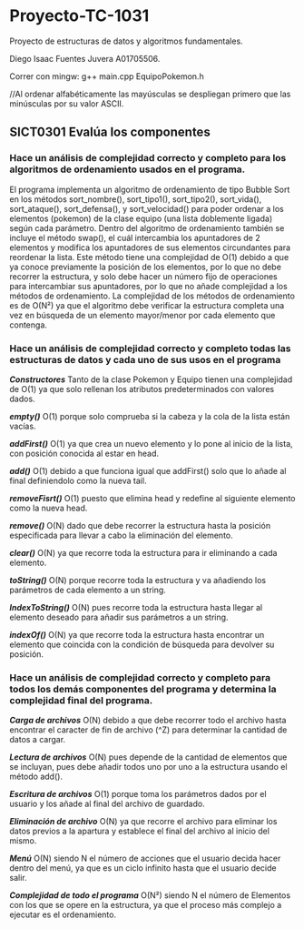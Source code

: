 # Proyecto-TC-1031
Proyecto de estructuras de datos y algoritmos fundamentales.

Diego Isaac Fuentes Juvera A01705506.

Correr con mingw: g++ main.cpp EquipoPokemon.h

//Al ordenar alfabéticamente las mayúsculas se despliegan primero que las minúsculas por su valor ASCII.



## SICT0301 Evalúa los componentes
### Hace un análisis de complejidad correcto y completo para los algoritmos de ordenamiento usados en el programa.



El programa implementa un algoritmo de ordenamiento de tipo Bubble Sort en los métodos sort_nombre(), sort_tipo1(), sort_tipo2(), sort_vida(), sort_ataque(), sort_defensa(), y sort_velocidad() para poder ordenar a los elementos (pokemon) de la clase equipo (una lista doblemente ligada) según cada parámetro. Dentro del algoritmo de ordenamiento también se incluye el método swap(), el cuál intercambia los apuntadores de 2 elementos y modifica los apuntadores de sus elementos circundantes para reordenar la lista. Este método tiene una complejidad de O(1) debido a que ya conoce previamente la posición de los elementos, por lo que no debe recorrer la estructura, y solo debe hacer un número fijo de operaciones para intercambiar sus apuntadores, por lo que no añade complejidad a los métodos de ordenamiento. La complejidad de los métodos de ordenamiento es de O(N²) ya que el algoritmo debe verificar la estructura completa una vez en búsqueda de un elemento mayor/menor por cada elemento que contenga.



### Hace un análisis de complejidad correcto y completo todas las estructuras de datos y cada uno de sus usos en el programa



***Constructores***  Tanto de la clase Pokemon y Equipo tienen una complejidad de O(1) ya que solo rellenan los atributos predeterminados con valores dados.

***empty()***  O(1) porque solo comprueba si la cabeza y la cola de la lista están vacías.

***addFirst()***  O(1) ya que crea un nuevo elemento y lo pone al inicio de la lista, con posición conocida al estar en head.

***add()***  O(1) debido a que funciona igual que addFirst() solo que lo añade al final definiendolo como la nueva tail.

***removeFisrt()***  O(1) puesto que elimina head y redefine al siguiente elemento como la nueva head.

***remove()***  O(N) dado que debe recorrer la estructura hasta la posición especificada para llevar a cabo la eliminación del elemento.

***clear()***  O(N) ya que recorre toda la estructura para ir eliminando a cada elemento.

***toString()***  O(N) porque recorre toda la estructura y va añadiendo los parámetros de cada elemento a un string.

***IndexToString()***  O(N) pues recorre toda la estructura hasta llegar al elemento deseado para añadir sus parámetros a un string.

***indexOf()***  O(N) ya que recorre toda la estructura hasta encontrar un elemento que coincida con la condición de búsqueda para devolver su posición.



### Hace un análisis de complejidad correcto y completo para todos los demás componentes del programa y determina la complejidad final del programa.



***Carga de archivos*** O(N) debido a que debe recorrer todo el archivo hasta encontrar el caracter de fin de archivo (^Z) para determinar la cantidad de datos a cargar.

***Lectura de archivos***  O(N) pues depende de la cantidad de elementos que se incluyan, pues debe añadir todos uno por uno a la estructura usando el método add().

***Escritura de archivos*** O(1) porque toma los parámetros dados por el usuario y los añade al final del archivo de guardado.

***Eliminación de archivo*** O(N) ya que recorre el archivo para eliminar los datos previos a la apartura y establece el final del archivo al inicio del mismo.

***Menú*** O(N) siendo N el número de acciones que el usuario decida hacer dentro del menú, ya que es un ciclo infinito hasta que el usuario decide salir.

***Complejidad de todo el programa*** O(N²) siendo N el número de Elementos con los que se opere en la estructura, ya que el proceso más complejo a ejecutar es el ordenamiento. 

